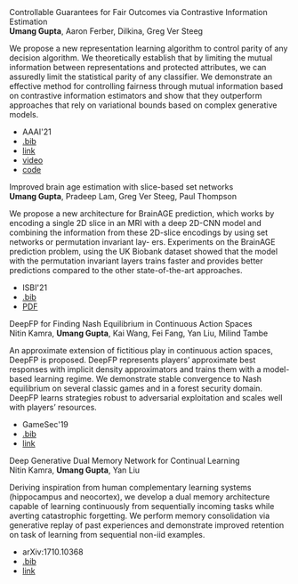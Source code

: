 <div class= "paper">
<div class="paper_title">Controllable Guarantees for Fair Outcomes via Contrastive Information Estimation</div>
<div class='paper_details'><div class="paper_authors"><b>Umang Gupta</b>, Aaron Ferber,  Dilkina, Greg Ver Steeg</div>
<p class='note'>We propose a new representation learning algorithm to control parity of any decision algorithm. We theoretically establish that by limiting the mutual information between representations and protected attributes, we can assuredly limit the statistical parity of any classifier. We demonstrate an effective method for controlling fairness through mutual information based on contrastive information estimators and show that they outperform approaches that rely on variational bounds based on complex generative models.</p><ul>
 <li class="paper_venue_year">AAAI'21</li>
<li class="paper_bib"><a href="/assets/bib/gupta2021AAAI.bib.txt">.bib</a></li>
<li class="paper_link"><a href="https://arxiv.org/abs/2101.04108">link</a></li> <li class="paper_video"><a href="https://youtu.be/f_paYisG3yo">video</a></li><li class="paper_code"><a href="https://github.com/umgupta/fairness-via-contrastive-estimation">code</a></li></ul></div></div>
 
<div class= "paper">
<div class="paper_title">Improved brain age estimation with slice-based set networks</div>
<div class='paper_details'><div class="paper_authors"><b>Umang Gupta</b>, Pradeep Lam, Greg Ver Steeg, Paul Thompson</div>
<p class='note'>We propose a new architecture for BrainAGE prediction, which works by encoding a single 2D slice in an MRI with a deep 2D-CNN model and combining the information from these 2D-slice encodings by using set networks or permutation invariant lay- ers. Experiments on the BrainAGE prediction problem, using the UK Biobank dataset showed that the model with the permutation invariant layers trains faster and provides better predictions compared to the other state-of-the-art approaches.</p><ul>
 <li class="paper_venue_year">ISBI'21</li>
<li class="paper_bib"><a href="/assets/bib/gupta2021ISBI.bib.txt">.bib</a></li>
<li class="paper_pdf"><a href="/assets/papers/gupta2021ISBI.pdf" >PDF</a></li>
</ul></div></div>
 
<div class= "paper">
<div class="paper_title">DeepFP for Finding Nash Equilibrium in Continuous Action Spaces</div>
<div class='paper_details'><div class="paper_authors">Nitin Kamra, <b>Umang Gupta</b>, Kai Wang, Fei Fang, Yan Liu, Milind Tambe</div>
<p class='note'>An approximate extension of fictitious play in continuous action spaces, DeepFP is proposed. DeepFP represents players’ approximate best responses with implicit density approximators and trains them with a model-based learning regime. We demonstrate stable convergence to Nash equilibrium on several classic games and in a forest security domain. DeepFP learns strategies robust to adversarial exploitation and scales well with players’ resources.</p><ul>
 <li class="paper_venue_year">GameSec'19</li>
<li class="paper_bib"><a href="/assets/bib/kamra2019DGTS.bib.txt">.bib</a></li>
<li class="paper_link"><a href="https://link.springer.com/chapter/10.1007%2F978-3-030-32430-8_15">link</a></li> </ul></div></div>
 
<div class= "paper">
<div class="paper_title">Deep Generative Dual Memory Network for Continual Learning</div>
<div class='paper_details'><div class="paper_authors">Nitin Kamra, <b>Umang Gupta</b>, Yan Liu</div>
<p class='note'>Deriving inspiration from human complementary learning systems (hippocampus and neocortex), we develop a dual memory architecture capable of learning continuously from sequentially incoming tasks while averting catastrophic forgetting. We perform memory consolidation via generative replay of past experiences and demonstrate improved retention on task of learning from sequential non-iid examples.</p><ul>
 <li class="paper_venue_year">arXiv:1710.10368</li>
<li class="paper_bib"><a href="/assets/bib/kamra2017arxiv.bib.txt">.bib</a></li>
<li class="paper_link"><a href="https://arxiv.org/abs/1710.10368">link</a></li> </ul></div></div>
 
